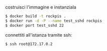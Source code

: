 
costruisci l'immagine e instanziala

```bash
$ docker build -t rockpis .
$ docker run -d -P --name test_sshd rockpis
$ docker port test_sshd 22
```

connettiti all'istanza tramite ssh:

```bash
$ ssh root@172.17.0.2
```
